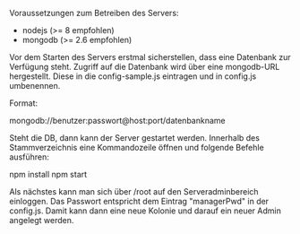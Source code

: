 
Voraussetzungen zum Betreiben des Servers:

- nodejs (>= 8 empfohlen)
- mongodb (>= 2.6 empfohlen)


Vor dem Starten des Servers erstmal sicherstellen, dass eine Datenbank zur Verfügung steht. Zugriff auf die Datenbank wird über eine mongodb-URL hergestellt. Diese in die config-sample.js eintragen und in config.js umbenennen.

Format:

mongodb://benutzer:passwort@host:port/datenbankname


Steht die DB, dann kann der Server gestartet werden. Innerhalb des Stammverzeichnis eine Kommandozeile öffnen und folgende Befehle ausführen:

npm install
npm start


Als nächstes kann man sich über /root auf den Serveradminbereich einloggen. Das Passwort entspricht dem Eintrag "managerPwd" in der config.js. Damit kann dann eine neue Kolonie und darauf ein neuer Admin angelegt werden.
